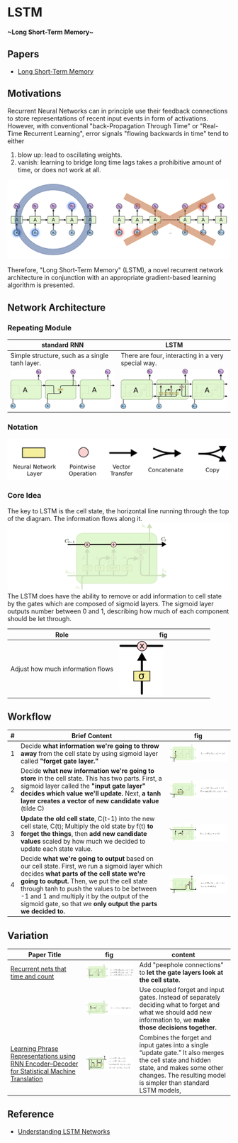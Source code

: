 # LSTM
<b>\~Long Short-Term Memory\~</b>
## Papers
- [Long Short-Term Memory](https://dl.acm.org/citation.cfm?id=1246450)

## Motivations
Recurrent Neural Networks can in principle use their feedback connections to store representations of recent input events in form of activations.
However, with conventional "back-Propagation Through Time" or "Real-Time Recurrent Learning", error signals "flowing backwards in time" tend to either
1. blow up:
lead to oscillating weights.
2. vanish:
learning to bridge long time lags takes a prohibitive amount of time, or does not work at all.

<img src="./img/Long-Term-Dependencies.png">

Therefore, "Long Short-Term Memory" (LSTM), a novel recurrent network architecture in conjunction with an appropriate gradient-based learning algorithm is presented.

## Network Architecture
### Repeating Module

| standard RNN                                   | LSTM                                               |
| ---------------------------------------------- | -------------------------------------------------- |
| Simple structure, such as a single tanh layer. | There are four, interacting in a very special way. |
| <img src="./img/Standard-RNN-repeating.png">   | <img src="./img/LSTM-repeating.png">               |

### Notation
<img src="./img/Notation.png">

### Core Idea
The key to LSTM is the cell state, the horizontal line running through the top of the diagram. The information flows along it.
<img src="./img/Core-Horizontal-Line.png">
The LSTM does have the ability to remove or add information to cell state by the gates which are composed of sigmoid layers. The sigmoid layer outputs number between 0 and 1, describing how much of each component should be let through.

| Role                              | fig                                |
| --------------------------------- | ---------------------------------- |
| Adjust how much information flows | <img src="./img/Sigmoid-Gate.png" width=50%> |

## Workflow
| #   | Brief Content | fig                              |
| --- | ------------- | -------------------------------- |
| 1   |  Decide <b>what information we're going to throw away</b> from the cell state by using sigmoid layer called <b>"forget gate layer."</b>             | <img src="./img/LSTM-Step1.png"> |
| 2   |  Decide <b>what new information we're going to store</b> in the cell state. This has two parts. First, a sigmoid layer called the <b>"input gate layer" decides which value we'll update.</b> Next, <b>a tanh layer creates a vector of new candidate value</b> (tilde C)             | <img src="./img/LSTM-Step2.png"> |
| 3   |  <b>Update the old cell state</b>, C(t-1) into the new cell state, C(t); Multiply the old state by f(t) <b>to forget the things</b>, then <b>add new candidate values</b> scaled by how much we decided to update each state value.             | <img src="./img/LSTM-Step3.png"> |
| 4   |  Decide <b>what we're going to output</b> based on our cell state. First, we run a sigmoid layer which decides <b>what parts of the cell state we're going to output.</b> Then, we put the cell state through tanh to push the values to be between -1 and 1 and multiply  it by the output of the sigmoid gate, so that we <b>only output the parts we decided to.</b>             | <img src="./img/LSTM-Step4.png"> |

## Variation

|  Paper Title   |  fig   | content    |
| --- | --- | --- |
| [Recurrent nets that time and count](https://ieeexplore.ieee.org/document/861302)    |  <img src="./img/LSTM-var-Peepholes.png">   |Add "peephole connections" to <b>let the gate layers look at the cell state.</b>      |
|     |  <img src="./img/LSTM-var-Tied.png">   |  Use coupled forget and input gates. Instead of separately deciding what to forget and what we should add new information to, we <b>make those decisions together.</b>   |
|[Learning Phrase Representations using RNN Encoder–Decoder for Statistical Machine Translation](https://aclweb.org/anthology/papers/D/D14/D14-1179/)|<img src="./img/LSTM-var-GRU.png">|Combines the forget and input gates into a single “update gate.” It also merges the cell state and hidden state, and makes some other changes. The resulting model is simpler than standard LSTM models,|

## Reference
- [Understanding LSTM Networks](http://colah.github.io/posts/2015-08-Understanding-LSTMs/)
